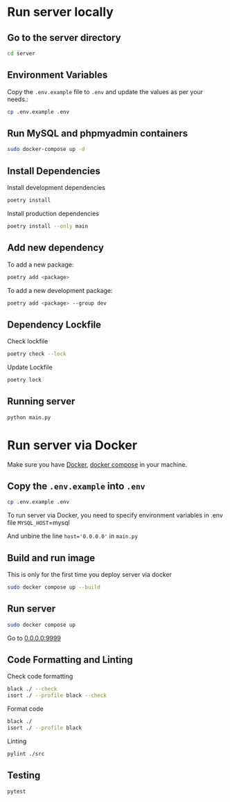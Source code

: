 # Run server locally
## Go to the server directory

```bash
cd server
```

## Environment Variables

Copy the `.env.example` file to `.env` and update the values as per your needs.:

```bash
cp .env.example .env
```

## Run MySQL and phpmyadmin containers
```bash
sudo docker-compose up -d
```

## Install Dependencies

Install development dependencies

```bash
poetry install
```

Install production dependencies

```bash
poetry install --only main
```

## Add new dependency

To add a new package:

```bash
poetry add <package>
```

To add a new development package:

```bash
poetry add <package> --group dev
```

## Dependency Lockfile

Check lockfile

```bash
poetry check --lock
```

Update Lockfile

```bash
poetry lock
```

## Running server

```bash
python main.py
```

# Run server via Docker

Make sure you have [Docker](https://docs.docker.com/engine/install/), [docker compose](https://docs.docker.com/compose/install/) in your machine.

## Copy the `.env.example` into `.env`
```bash
cp .env.example .env
```

To run server via Docker, you need to specify environment variables in .env file
`MYSQL_HOST`=mysql

And unbine the line `host='0.0.0.0'` in `main.py`

## Build and run image

This is only for the first time you deploy server via docker

```bash
sudo docker compose up --build
```

## Run server

```bash
sudo docker compose up
```

Go to [0.0.0.0:9999](http://0.0.0.0:9999)

## Code Formatting and Linting

Check code formatting

```bash
black ./ --check
isort ./ --profile black --check
```

Format code

```bash
black ./
isort ./ --profile black
```

Linting

```bash
pylint ./src
```

## Testing

```bash
pytest 
```
